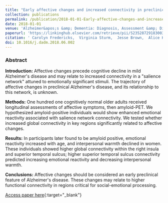 ```yaml
---
title: "Early affective changes and increased connectivity in preclinical Alzheimer&apos;s disease"
collection: publications
permalink: /publication/2018-01-01-Early-affective-changes-and-increased-connectivity-in-preclinical-Alzheimers-disease
date: 2018-01-01
venue: 'Alzheimer&apos;s &amp; Dementia: Diagnosis, Assessment &amp; Disease Monitoring'
paperurl: 'https://linkinghub.elsevier.com/retrieve/pii/S2352872918300344'
citation: ' Carolyn Fredericks,  Virginia Sturm,  Jesse Brown,  Alice Hua,  Murat Bilgel,  Dean Wong,  Susan Resnick,  William Seeley, &quot;Early affective changes and increased connectivity in preclinical Alzheimer&apos;s disease.&quot; Alzheimer&apos;s &amp; Dementia: Diagnosis, Assessment &amp; Disease Monitoring, 2018.'
doi: 10.1016/j.dadm.2018.06.002
---
```


### Abstract

**Introduction:** Affective changes precede cognitive decline in mild Alzheimer's disease and may relate to increased connectivity in a "salience network" attuned to emotionally significant stimuli. The trajectory of affective changes in preclinical Alzheimer's disease, and its relationship to this network, is unknown.

**Methods:** One hundred one cognitively normal older adults received longitudinal assessments of affective symptoms, then amyloid-PET. We hypothesized amyloid-positive individuals would show enhanced emotional reactivity associated with salience network connectivity. We tested whether increased global connectivity in key regions significantly related to affective changes.

**Results:** In participants later found to be amyloid positive, emotional reactivity increased with age, and interpersonal warmth declined in women. These individuals showed higher global connectivity within the right insula and superior temporal sulcus; higher superior temporal sulcus connectivity predicted increasing emotional reactivity and decreasing interpersonal warmth.

**Conclusions:** Affective changes should be considered an early preclinical feature of Alzheimer's disease. These changes may relate to higher functional connectivity in regions critical for social-emotional processing.

[Access paper here](https://linkinghub.elsevier.com/retrieve/pii/S2352872918300344){:target="_blank"}
